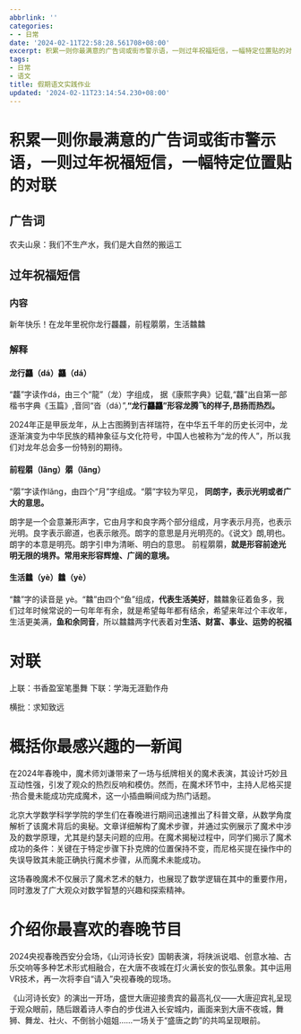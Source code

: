 ```yaml
---
abbrlink: ''
categories:
- - 日常
date: '2024-02-11T22:58:28.561708+08:00'
excerpt: 积累一则你最满意的广告词或街市警示语，一则过年祝福短信，一幅特定位置贴的对联 广告词 农夫山泉：我们不生产水，我们是大自然的搬运工 过年祝福短信 新年快乐！在龙年里祝你龙行龘龘，前程朤朤，生活䲜䲜 对联 上联：书香盈室笔墨舞 下联：学海无涯勤作舟 横批：求知致远 概括你最感兴趣的一新闻 在2024年春晚中，魔术师刘谦带来了一场与纸牌相关的魔术表演，其设计巧妙且互动性强，引发了观众的热烈反响和模仿。...
tags:
- 日常
- 语文
title: 假期语文实践作业
updated: '2024-02-11T23:14:54.230+08:00'
---
```

# 积累一则你最满意的广告词或街市警示语，一则过年祝福短信，一幅特定位置贴的对联

## 广告词

农夫山泉：我们不生产水，我们是大自然的搬运工

## 过年祝福短信

### 内容

新年快乐！在龙年里祝你龙行龘龘，前程朤朤，生活䲜䲜

### 解释

#### 龙行龘（dá）龘（dá）

“龘”字读作dá，由三个“龍”（龙）字组成， 据《康熙字典》记载,“龘”出自第一部楷书字典《玉篇》,音同“沓（dá）”,**“龙行龘龘”形容龙腾飞的样子,昂扬而热烈。**

2024年正是甲辰龙年，从上古图腾到吉祥瑞符，在中华五千年的历史长河中，龙逐渐演变为中华民族的精神象征与文化符号，中国人也被称为“龙的传人”，所以我们对龙年总会多一份特别的期待。

#### 前程朤（lǎng）朤（lǎng）

“朤”字读作lǎng，由四个“月”字组成。“朤”字较为罕见， **同朗字，表示光明或者广大的意思。**

朗字是一个会意兼形声字，它由月字和良字两个部分组成，月字表示月亮，也表示光明。良字表示廊道，也表示敞亮。朗字的意思是月光明亮的。《说文》朗,明也。朗字的本意是明亮。朗字引申为清晰、明白的意思。 前程朤朤，**就是形容前途光明无限的境界。常用来形容辉煌、广阔的意境。**

#### 生活䲜（yè）䲜（yè）

“䲜”字的读音是 yè。“䲜”由四个“鱼”组成，**代表生活美好**，䲜䲜象征着鱼多，我们过年时候常说的一句年年有余，就是希望每年都有结余，希望来年过个丰收年，生活更美满，**鱼和余同音**，所以䲜䲜两字代表着对**生活、财富、事业、运势的祝福**

# 对联

上联：书香盈室笔墨舞 下联：学海无涯勤作舟

横批：求知致远

# 概括你最感兴趣的一新闻

在2024年春晚中，魔术师刘谦带来了一场与纸牌相关的魔术表演，其设计巧妙且互动性强，引发了观众的热烈反响和模仿。然而，在魔术环节中，主持人尼格买提·热合曼未能成功完成魔术，这一小插曲瞬间成为热门话题。

北京大学数学科学学院的学生们在春晚进行期间迅速推出了科普文章，从数学角度解析了该魔术背后的奥秘。文章详细解构了魔术步骤，并通过实例展示了魔术中涉及的数学原理，尤其是约瑟夫问题的应用。在魔术揭秘过程中，同学们揭示了魔术成功的条件：关键在于特定步骤下扑克牌的位置保持不变，而尼格买提在操作中的失误导致其未能正确执行魔术步骤，从而魔术未能成功。

这场春晚魔术不仅展示了魔术艺术的魅力，也展现了数学逻辑在其中的重要作用，同时激发了广大观众对数学智慧的兴趣和探索精神。

# 介绍你最喜欢的春晚节目

2024央视春晚西安分会场，《山河诗长安》国朝表演，将陕派说唱、创意水袖、古乐交响等多种艺术形式相融合，在大唐不夜城在灯火满长安的恢弘景象。其中运用VR技术，再一次将李自“请入”央视春晚的现场。

《山河诗长安》的演出一开场，盛世大唐迎接贵宾的最高礼仪——大唐迎宾礼呈现于观众眼前，随后跟着诗人李白的步伐进入长安城内，画面来到大唐不夜城，舞狮、舞龙、社火、不倒翁小姐姐……一场关于“盛唐之韵”的共鸣呈现眼前。
